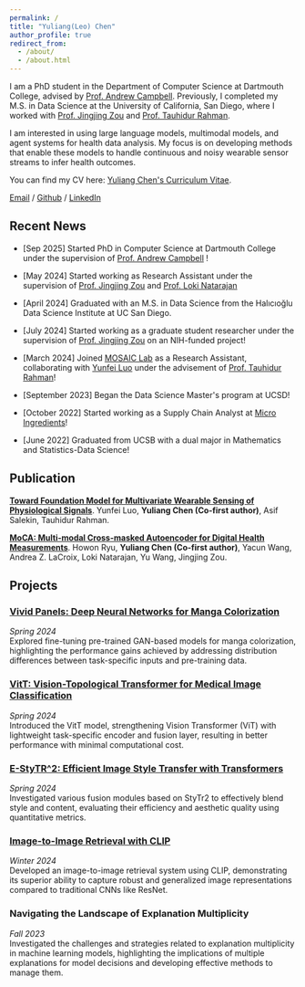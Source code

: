```yaml
---
permalink: /
title: "Yuliang(Leo) Chen"
author_profile: true
redirect_from: 
  - /about/
  - /about.html
---
```


I am a PhD student in the Department of Computer Science at Dartmouth College, advised by [Prof. Andrew Campbell](https://www.cs.dartmouth.edu/~campbell/). Previously, I completed my M.S. in Data Science at the University of California, San Diego, where I worked with [Prof. Jingjing Zou](https://profiles.ucsd.edu/jingjing.zou) and [Prof. Tauhidur Rahman](https://www.tauhidurrahman.com/). 

I am interested in using large language models, multimodal models, and agent systems for health data analysis. My focus is on developing methods that enable these models to handle continuous and noisy wearable sensor streams to infer health outcomes.

You can find my CV here: [Yuliang Chen's Curriculum Vitae](../assets/LeoChen_CV.pdf).

[Email](mailto:yuc204@ucsd.edu) / [Github](https://github.com/yuc0805) / [LinkedIn](https://www.linkedin.com/in/yuliang-chen-74666b236/)


## Recent News
- [Sep 2025] Started PhD in Computer Science at Dartmouth College under the supervision of [Prof. Andrew Campbell](https://www.cs.dartmouth.edu/~campbell/) !
- [May 2024] Started working as Research Assistant under the supervision of [Prof. Jingjing Zou](https://profiles.ucsd.edu/jingjing.zou) and [Prof. Loki Natarajan](https://profiles.ucsd.edu/loki.natarajan)

- [April 2024] Graduated with an M.S. in Data Science from the Halıcıoğlu Data Science Institute at UC San Diego.
- [July 2024] Started working as a graduate student researcher under the supervision of [Prof. Jingjing Zou](https://profiles.ucsd.edu/jingjing.zou) on an NIH-funded project!
- [March 2024] Joined [MOSAIC Lab](https://mosaic.cs.umass.edu/) as a Research Assistant, collaborating with [Yunfei Luo](https://yunfeiluo.github.io/) under the advisement of [Prof. Tauhidur Rahman](https://www.tauhidurrahman.com/)!
- [September 2023] Began the Data Science Master's program at UCSD!
- [October 2022] Started working as a Supply Chain Analyst at [Micro Ingredients](https://www.microingredients.com/pages/our-company?gad_source=1&gclid=Cj0KCQjwj9-zBhDyARIsAERjds1qGT5v_rVpX3wSDzpRVlRLmeyaNjzhtea0Y9blRyEnD4BULGxeJB0aAo_IEALw_wcB)!
- [June 2022] Graduated from UCSB with a dual major in Mathematics and Statistics-Data Science!

## Publication
[**Toward Foundation Model for Multivariate Wearable Sensing of Physiological Signals**](https://arxiv.org/abs/2412.09758). Yunfei Luo, **Yuliang Chen (Co-first author)**, Asif Salekin, Tauhidur Rahman. 

[**MoCA: Multi-modal Cross-masked Autoencoder for Digital Health Measurements**](https://arxiv.org/abs/2506.02260). Howon Ryu, **Yuliang Chen (Co-first author)**, Yacun Wang, Andrea Z. LaCroix,  Loki Natarajan, Yu Wang, Jingjing Zou.

## Projects
### [Vivid Panels: Deep Neural Networks for Manga Colorization](https://github.com/yuc0805/Manga-Colorization)
*Spring 2024*  
Explored fine-tuning pre-trained GAN-based models for manga colorization, highlighting the performance gains achieved by addressing distribution differences between task-specific inputs and pre-training data.
### [VitT: Vision-Topological Transformer for Medical Image Classification](https://github.com/j8chiu/PH_ImageClassification/tree/ViT_Branch)
*Spring 2024*  
Introduced the VitT model, strengthening Vision Transformer (ViT) with lightweight task-specific encoder and fusion layer, resulting in better performance with minimal computational cost.
### [E-StyTR^2: Efficient Image Style Transfer with Transformers](https://github.com/yuc0805/Image_Style_Transfer)
*Spring 2024*  
Investigated various fusion modules based on StyTr2 to effectively blend style and content, evaluating their efficiency and aesthetic quality using quantitative metrics.
### [Image-to-Image Retrieval with CLIP](https://github.com/yuc0805/Image-to-Image-Search-Using-CLIP)
*Winter 2024*  
Developed an image-to-image retrieval system using CLIP, demonstrating its superior ability to capture robust and generalized image representations compared to traditional CNNs like ResNet.
### Navigating the Landscape of Explanation Multiplicity
*Fall 2023*  
Investigated the challenges and strategies related to explanation multiplicity in machine learning models, highlighting the implications of multiple explanations for model decisions and developing effective methods to manage them.
